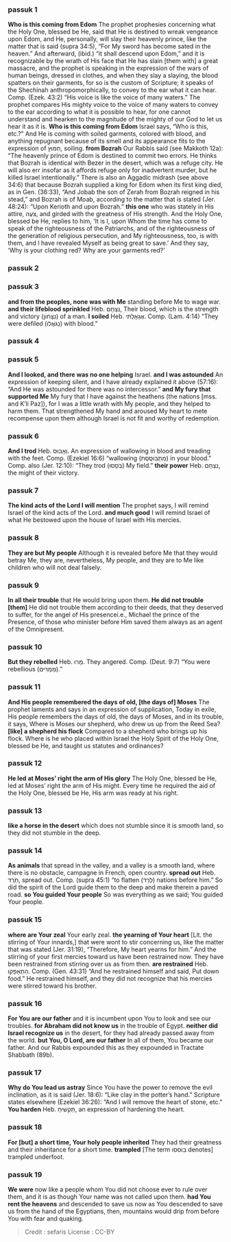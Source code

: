 
### passuk 1
<b>Who is this coming from Edom</b> The prophet prophesies concerning what the Holy One, blessed be He, said that He is destined to wreak vengeance upon Edom, and He, personally, will slay their heavenly prince, like the matter that is said (supra 34:5), “For My sword has become sated in the heaven.” And afterward, (ibid.) “it shall descend upon Edom,” and it is recognizable by the wrath of His face that He has slain [them with] a great massacre, and the prophet is speaking in the expression of the wars of human beings, dressed in clothes, and when they slay a slaying, the blood spatters on their garments, for so is the custom of Scripture; it speaks of the Shechinah anthropomorphically, to convey to the ear what it can hear. Comp. (Ezek. 43:2) “His voice is like the voice of many waters.” The prophet compares His mighty voice to the voice of many waters to convey to the ear according to what it is possible to hear, for one cannot understand and hearken to the magnitude of the mighty of our God to let us hear it as it is.
<b>Who is this coming from Edom</b> Israel says, “Who is this, etc.?” And He is coming with soiled garments, colored with blood, and anything repugnant because of its smell and its appearance fits to the expression of חִמּוּץ, soiling.
<b>from Bozrah</b> Our Rabbis said (see Makkoth 12a): “The heavenly prince of Edom is destined to commit two errors. He thinks that Bozrah is identical with Bezer in the desert, which was a refuge city. He will also err insofar as it affords refuge only for inadvertent murder, but he killed Israel intentionally.” There is also an Aggadic midrash (see above 34:6) that because Bozrah supplied a king for Edom when its first king died, as in Gen. (36:33), “And Jobab the son of Zerah from Bozrah reigned in his stead,” and Bozrah is of Moab, according to the matter that is stated (Jer. 48:24): “Upon Kerioth and upon Bozrah.”
<b>this one</b> who was stately in His attire, צֹעֶה, and girded with the greatness of His strength. And the Holy One, blessed be He, replies to him, ‘It is I, upon Whom the time has come to speak of the righteousness of the Patriarchs, and of the righteousness of the generation of religious persecution, and My righteousness, too, is with them, and I have revealed Myself as being great to save.’ And they say, ‘Why is your clothing red? Why are your garments red?’

### passuk 2

### passuk 3
<b>and from the peoples, none was with Me</b> standing before Me to wage war.
<b>and their lifeblood sprinkled</b> Heb. נִצְחָם, Their blood, which is the strength and victory (נִצָּחוֹן) of a man.
<b>I soiled</b> Heb. אֶגְאָלְתִּי. Comp. (Lam. 4:14) “They were defiled (נִגֹּאֲלוּ) with blood.”

### passuk 4

### passuk 5
<b>And I looked, and there was no one helping</b> Israel.
<b>and I was astounded</b> An expression of keeping silent, and I have already explained it above (57:16): “And He was astounded for there was no intercessor.”
<b>and My fury that supported Me</b> My fury that I have against the heathens (the nations [mss. and K’li Paz]), for I was a little wrath with My people, and they helped to harm them. That strengthened My hand and aroused My heart to mete recompense upon them although Israel is not fit and worthy of redemption.

### passuk 6
<b>And I trod</b> Heb. וְאָבוּס. An expression of wallowing in blood and treading with the feet. Comp. (Ezekiel 16:6) “wallowing (מִתְבּוֹסֶסֶת) in your blood.” Comp. also (Jer. 12:10): “They trod (בֹּסְסוּ) My field.”
<b>their power</b> Heb. נִצְחָם, the might of their victory.

### passuk 7
<b>The kind acts of the Lord I will mention</b> The prophet says, I will remind Israel of the kind acts of the Lord.
<b>and much good</b> I will remind Israel of what He bestowed upon the house of Israel with His mercies.

### passuk 8
<b>They are but My people</b> Although it is revealed before Me that they would betray Me, they are, nevertheless, My people, and they are to Me like children who will not deal falsely.

### passuk 9
<b>In all their trouble</b> that He would bring upon them.
<b>He did not trouble [them]</b> He did not trouble them according to their deeds, that they deserved to suffer, for the angel of His presencei.e., Michael the prince of the Presence, of those who minister before Him saved them always as an agent of the Omnipresent.

### passuk 10
<b>But they rebelled</b> Heb. מָרוּ. They angered. Comp. (Deut. 9:7) “You were rebellious (מַמְרִים).”

### passuk 11
<b>And His people remembered the days of old, [the days of] Moses</b> The prophet laments and says in an expression of supplication, Today in exile, His people remembers the days of old, the days of Moses, and in its trouble, it says, Where is Moses our shepherd, who drew us up from the Reed Sea?
<b>[like] a shepherd his flock</b> Compared to a shepherd who brings up his flock. Where is he who placed within Israel the Holy Spirit of the Holy One, blessed be He, and taught us statutes and ordinances?

### passuk 12
<b>He led at Moses’ right the arm of His glory</b> The Holy One, blessed be He, led at Moses’ right the arm of His might. Every time he required the aid of the Holy One, blessed be He, His arm was ready at his right.

### passuk 13
<b>like a horse in the desert</b> which does not stumble since it is smooth land, so they did not stumble in the deep.

### passuk 14
<b>As animals</b> that spread in the valley, and a valley is a smooth land, where there is no obstacle, campagne in French, open country.
<b>spread out</b> Heb. תֵרֵד, spread out. Comp. (supra 45:1) “to flatten (לְרַד) nations before him.” So did the spirit of the Lord guide them to the deep and make therein a paved road.
<b>so You guided Your people</b> So was everything as we said; You guided Your people.

### passuk 15
<b>where are Your zeal</b> Your early zeal.
<b>the yearning of Your heart</b> [Lit. the stirring of Your innards,] that were wont to stir concerning us, like the matter that was stated (Jer. 31:19), “Therefore, My heart yearns for him.” And the stirring of your first mercies toward us have been restrained now. They have been restrained from stirring over us as from then.
<b>are restrained</b> Heb. הִתְאַפָּקוּ. Comp. (Gen. 43:31) “And he restrained himself and said, Put down food.” He restrained himself, and they did not recognize that his mercies were stirred toward his brother.

### passuk 16
<b>For You are our father</b> and it is incumbent upon You to look and see our troubles.
<b>for Abraham did not know us</b> in the trouble of Egypt.
<b>neither did Israel recognize us</b> in the desert, for they had already passed away from the world.
<b>but You, O Lord, are our father</b> In all of them, You became our father. And our Rabbis expounded this as they expounded in Tractate Shabbath (89b).

### passuk 17
<b>Why do You lead us astray</b> Since You have the power to remove the evil inclination, as it is said (Jer. 18:6): “Like clay in the potter’s hand.” Scripture states elsewhere (Ezekiel 36:26): “And I will remove the heart of stone, etc.”
<b>You harden</b> Heb. תַּקְשִׁיחַ, an expression of hardening the heart.

### passuk 18
<b>For [but] a short time, Your holy people inherited</b> They had their greatness and their inheritance for a short time.
<b>trampled</b> [The term בוססו denotes] trampled underfoot.

### passuk 19
<b>We were</b> now like a people whom You did not choose ever to rule over them, and it is as though Your name was not called upon them.
<b>had You rent the heavens</b> and descended to save us now as You descended to save us from the hand of the Egyptians, then, mountains would drip from before You with fear and quaking.

>Credit : sefaris
>License : CC-BY